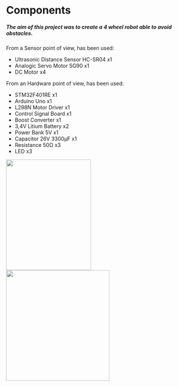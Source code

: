 # Components

##### The aim of this project was to create a 4 wheel robot able to avoid obstacles.

From a Sensor point of view, has been used:
+ Ultrasonic Distance Sensor HC-SR04  x1
+ Analogic Servo Motor SG90           x1
+ DC Motor                            x4

From an Hardware point of view, has been used:
+ STM32F401RE            x1
+ Arduino Uno            x1
+ L298N Motor Driver     x1
+ Control Signal Board   x1
+ Boost Converter        x1
+ 3,4V Litium Battery    x2
+ Power Bank 5V          x1
+ Capacitor 26V 3300μF   x1
+ Resistance 50Ω         x3
+ LED                    x3

<img src="https://github.com/Jezyi/Four_vehicle_avoid_obstacles_robot/assets/95480178/5025ad9a-6e6e-44ea-817c-d33e0dc00aff.png" width="230" height="300" />
<img src="https://github.com/Jezyi/Four_vehicle_avoid_obstacles_robot/assets/95480178/234c40ec-2216-43a8-a238-b99d5df63fd3.png" width="280" height="300" />
